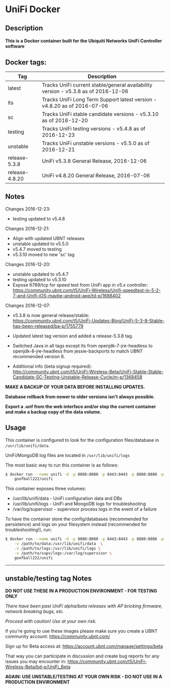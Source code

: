 # UniFi Docker

## Description

#### This is a Docker container built for the Ubiquiti Networks UniFi Controller software

## Docker tags:
| Tag | Description |
| --- | --- |
| latest | Tracks UniFi current stable/general availability version - v5.3.8 as of 2016-12-06 |
| lts | Tracks UniFi Long Term Support latest version - v4.8.20 as of 2016-07-06 |
| sc | Tracks UniFi stable candidate versions - v5.3.10 as of 2016-12-20 |
| testing | Tracks UniFi testing versions - v5.4.8 as of 2016-12-23 |
| unstable | Tracks UniFi unstable versions - v5.5.0 as of 2016-12-21 |
| release-5.3.8 | UniFi v5.3.8 General Release, 2016-12-06 |
| release-4.8.20 | UniFi v4.8.20 General Release, 2016-07-06 |

## Notes

Changes 2016-12-23:
* testing updated to v5.4.8

Changes 2016-12-21:
* Align with updated UBNT releases
* unstable updated to v5.5.0
* v5.4.7 moved to testing 
* v5.3.10 moved to new 'sc' tag

Changes 2016-12-20:
* unstable updated to v5.4.7
* testing updated to v5.3.10
* Expose 6789/tcp for speed test from UniFi app in v5.x controller: https://community.ubnt.com/t5/UniFi-Wireless/Unifi-speedtest-in-5-2-7-and-Unifi-iOS-maybe-android-app/td-p/1688402

Changes 2016-12-07: 
* v5.3.8 is now general release/stable: https://community.ubnt.com/t5/UniFi-Updates-Blog/UniFi-5-3-8-Stable-has-been-released/ba-p/1755779
* Updated latest tag version and added a release-5.3.8 tag.
* Switched Java in all tags except lts from openjdk-7-jre-headless to openjdk-8-jre-headless from jessie-backports to match UBNT recommended version 8.

* Additional info (beta signup required): http://community.ubnt.com/t5/UniFi-Wireless-Beta/UniFi-Stable-Stable-Candidate-SC-Testing-Unstable-Release-Cycle/m-p/1368458


**MAKE A BACKUP OF YOUR DATA BEFORE INSTALLING UPDATES.**

**Database rollback from newer to older versions isn't always possible.**

**Export a .unf from the web interface and/or stop the current container and make a backup copy of the data volume.**


## Usage

This container is configured to look for the configuration files/database in `/usr/lib/unifi/data`.

UniFi/MongoDB log files are located in `/usr/lib/unifi/logs`

The most basic way to run this container is as follows:

```bash
$ docker run --name unifi -d -p 8080:8080 -p 8443:8443 -p 8880:8880 -p 8843:8843 \
	goofball222/unifi
```

This container exposes three volumes:
* /usr/lib/unifi/data - UniFi configuration data and DBs
* /usr/lib/unifi/logs - UniFi and MongoDB logs for troubleshooting
* /var/log/supervisor - supervisor process logs in the event of a failure

To have the container store the config/databases (recommended for persistence) 
and logs on your filesystem instead (recommended for troubleshooting!), run:

```bash
$ docker run --name unifi -d -p 8080:8080 -p 8443:8443 -p 8880:8880 -p 8843:8843 \
	-v /path/to/data:/usr/lib/unifi/data  \
	-v /path/to/logs:/usr/lib/unifi/logs \
	-v /path/to/supv/logs:/var/log/supervisor \
	goofball222/unifi
```

---

## unstable/testing tag Notes

**DO NOT USE THESE IN A PRODUCTION ENVIRONMENT - FOR TESTING ONLY**

_There have been past UniFi alpha/beta releases with AP bricking firmware, network breaking bugs, etc._

_Proceed with caution! Use at your own risk._

If you're going to use these images please make sure you create a UBNT community account:
https://community.ubnt.com/

Sign up for Beta access at:
https://account.ubnt.com/manage/settings/beta

That way you can participate in discussion and create bug reports for any issues you may encounter in:
https://community.ubnt.com/t5/UniFi-Wireless-Beta/bd-p/UniFi_Beta

**AGAIN: USE UNSTABLE/TESTING AT YOUR OWN RISK - DO NOT USE IN A PRODUCTION ENVIRONMENT**
